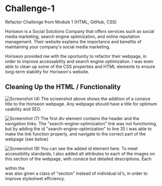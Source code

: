 # Challenge-1
Refactor Challenge from Module 1 (HTML, GitHub, CSS)

Horiseon is a Social Solutions Company that offers services such as social media marketing, search engine optimization,
and online reputation management. Their website explains the importance and benefits of maintaining your company's social media 
marketing.

Horiseon provided me with the oportunity to refactor their webpage, in order to improve accessability and search engine
optimization. I was even able to clean up some of the CSS properties and HTML elements to ensure long-term stability for
Horiseon's website.

## Cleaning Up the HTML / Functionality

![Screenshot (4)](https://user-images.githubusercontent.com/102200863/162358213-5b786223-d4fb-44aa-9ec2-59f8e8be2174.png)
The screenshot above shows the addition of a consice title to the Horiseon webpage. Any webpage should have a title for optimum usability
and SEO. 

![Screenshot (7)](https://user-images.githubusercontent.com/102200863/162358815-9f32a445-60cf-4301-88a5-a2dc6679702a.png)
The first div element contains the header and the navigation links. The "search-engine-optimization" link was not functioning, but by
adding the id "search-engine-optimization" to line 35 i was able to make the link function properly, and navigate
to the correct part of the webpage (see below)

![Screenshot (9)](https://user-images.githubusercontent.com/102200863/162359223-7cd46dfe-0bc3-4d92-8826-dada6faa1bad.png)
You can see the added id element here. To meet accessibility standards, I also added alt attributes to each of the images on this
section of the webpage, with consice but detailed descriptions. Each <div> within the <div class="content"> was also
given a class of "section" instead of individual id's, in order to improve stylesheet efficiency.
 
 
